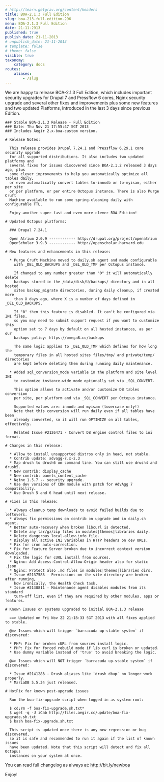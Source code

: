 ```yaml
---
# http://learn.getgrav.org/content/headers
title: BOA-2.1.3 Full Edition
slug: boa-213-full-edition-296
menu: BOA-2.1.3 Full Edition
date: 21-11-2013
published: true
publish_date: 21-11-2013
# unpublish_date: 21-11-2013
# template: false
# theme: false
visible: true
taxonomy:
    category: docs
routes:
    aliases:
        - /slug
---
```


 We are happy to release BOA-2.1.3 Full Edition, which includes important security upgrades for Drupal 7 and Pressflow 6 cores, Nginx security upgrade and several other fixes and improvements plus some new features and two updated Platforms, introduced in the last 3 days since previous Edition.

 
    ### Stable BOA-2.1.3 Release - Full Edition
    ### Date: Thu Nov 21 17:55:47 SGT 2013
    ### Includes Aegir 2.x-boa-custom version.
    
    # Release Notes:
    
      This release provides Drupal 7.24.1 and Pressflow 6.29.1 core security upgrade
      for all supported distributions. It also includes two updated platforms and
      several fixes for issues discovered since BOA-2.1.2 released 3 days ago, plus
      some clever improvements to help you automatically optimize all tables daily,
      or even automatically convert tables to-innodb or to-myisam, either per site
      or per platform, or per entire Octopus instance. There is also Purge Cruft
      Machine available to run some spring-cleaning daily with configurable TTL.
    
      Enjoy another super-fast and even more clever BOA Edition!
    
    # Updated Octopus platforms:
    
      ### Drupal 7.24.1
    
      Open Atrium 2.0.9 ------------ http://drupal.org/project/openatrium
      OpenScholar 3.9.3 ------------ http://openscholar.harvard.edu
    
    # New features and enhancements in this release:
    
      * Purge Cruft Machine moved to daily.sh agent and made configurable
        with _DEL_OLD_BACKUPS and _DEL_OLD_TMP per Octopus instance.
    
        If changed to any number greater than "0" it will automatically delete
        backups stored in the /data/disk/U/backups/ directory and in all hosted
        sites backup_migrate directories, during daily cleanup, if created more
        than X days ago, where X is a number of days defined in _DEL_OLD_BACKUPS.
    
        If "0" then this feature is disabled. It can't be configured via INI files,
        so you may need to submit support request if you want to customize this
        option set to 7 days by default on all hosted instances, as per our
        backups policy: https://omega8.cc/backups
    
        The same logic applies to _DEL_OLD_TMP which defines for how long the
        temporary files in all hosted sites files/tmp/ and private/temp/ directories
        are kept before deleting them during running daily maintenance.
    
      * Added sql_conversion_mode variable in the platform and site level INI
        to customize instance-wide mode optionally set via _SQL_CONVERT.
    
        This option allows to activate and/or customize DB tables conversion
        per site, per platform and via _SQL_CONVERT per Octopus instance.
    
        Supported values are: innodb and myisam (lowercase only!)
        Note that this conversion will run daily even if all tables have been
        already converted, so it will run OPTIMIZE on all tables, effectively.
    
        Related Issue #2126471 - Convert DB engine control files to ini format.
    
    # Changes in this release:
    
      * Allow to install unsupported distros only in head, not stable.
      * Contrib update: advagg-7.x-2.3
      * Map drush to drush6 on command line. You can still use drush4 and drush5.
      * New contrib: display_cache
      * New contrib: panels_content_cache
      * Nginx 1.5.7 -- security upgrade.
      * Use dev versions of CDN module with patch for AdvAgg 7 compatibility.
      * Use Drush 5 and 6 head until next release.
    
    # Fixes in this release:
    
      * Always cleanup temp downloads to avoid failed builds due to leftovers.
      * Always fix permissions on contrib on upgrade and in daily.sh agent.
      * Better auto-recovery when broken libcurl is detected.
      * Delete any tar/gz/zip files in modules|themes|libraries daily.
      * Delete dangerous local-allow.info file.
      * Display all active INI variables in HTTP headers on dev URLs.
      * Fix for cron auto-correction.
      * Fix for Feature Server broken due to incorrect context version downloaded.
      * Fix the logic for cURL install from sources.
      * Nginx: Add Access-Control-Allow-Origin header also for static .json
      * Nginx: Protect also .md files in modules|themes|libraries dirs.
      * Issue #2137583 - Permissions on the site directory are broken after running,
        how ironically, the Health Check task.
      * Issue #2138811 - Maintenance agent disables modules from its standard
        turn-off list, even if they are required by other modules, apps or features.
    
    # Known Issues on systems upgraded to initial BOA-2.1.3 release
    
      ==> Updated on Fri Nov 22 21:18:33 SGT 2013 with all fixes applied to stable.
    
      @=> Issues which will trigger `barracuda up-stable system` if discovered:
    
      * PHP: Fix for broken cURL from sources install logic.
      * PHP: Fix for forced rebuild mode if lib curl is broken or updated.
      * Use dummy variable instead of 'true' to avoid breaking the logic.
    
      @=> Issues which will NOT trigger `barracuda up-stable system` if discovered:
    
      * Issue #2141283 - Drush aliases like `drush dbup` no longer work properly.
      * MariaDB 5.5.34 just released.
    
    # HotFix for known post-upgrade issues
    
      Run the boa-fix-upgrade script when logged in as system root:
    
      $ cd;rm -f boa-fix-upgrade.sh.txt*
      $ wget -q -U iCab http://files.aegir.cc/update/boa-fix-upgrade.sh.txt
      $ bash boa-fix-upgrade.sh.txt
    
      This script is updated once there is any new regression or bug discovered,
      so it is safe and recommended to run it again if the list of known issues
      have been updated. Note that this script will detect and fix all Octopus
      instances on your system at once.
    


 You can read full changelog as always at: http://bit.ly/newboa

Enjoy!